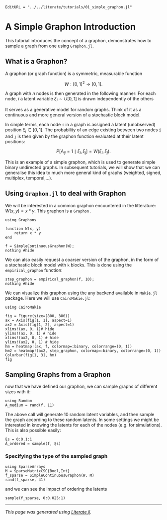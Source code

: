 ```@meta
EditURL = "../../literate/tutorials/01_simple_graphon.jl"
```

#  A Simple Graphon Introduction

This tutorial introduces the concept of a graphon, demonstrates how to sample a graph from one using `Graphon.jl`.

## What is a Graphon?

A graphon (or graph function) is a symmetric, measurable function

```math
W: [0, 1]^2 \to [0, 1].
```

A graph with $n$ nodes is then generated in the following manner:
 For each node, $i$ a latent variable $\xi_i \sim U[0,1]$ is drawn independently of the others

It serves as a generative model for random graphs. Think of it as a continuous and more general version of a stochastic block model.

In simple terms, each node `i` in a graph is assigned a latent (unobserved) position $ξ_i \in [0, 1]$. The probability of an edge existing between two nodes `i` and `j` is then given by the graphon function evaluated at their latent positions:

```math
P[A_{ij} = 1 \mid \xi_i,\xi_j] = W(\xi_i,\xi_j).
```

This is an example of a simple graphon, which is used to generate simple binary undirected graphs. In subsequent tutorials, we will show that we can generalise this idea to much more general kind of graphs (weighted, signed, multiplex, temporal,...).

## Using `Graphon.jl` to deal with Graphon

We will be interested in a common graphon encountered in the litterature: $W(x,y)=x*y$. This graphon is a `Graphon.`

````@example 01_simple_graphon
using Graphons

function W(x, y)
    return x * y
end

f = SimpleContinuousGraphon(W);
nothing #hide
````

We can also easily request a coarser version of the graphon, in the form of a stochastic block model with `k` blocks. This is done using the `empirical_graphon` function:

````@example 01_simple_graphon
step_graphon = empirical_graphon(f, 10);
nothing #hide
````

We can visualize this graphon using the any backend available in `Makie.jl` package. Here we will use `CairoMakie.jl`:

````@example 01_simple_graphon
using CairoMakie

fig = Figure(size=(800, 380))
ax = Axis(fig[1, 1], aspect=1)
ax2 = Axis(fig[1, 2], aspect=1)
xlims!(ax, 0, 1)# hide
ylims!(ax, 0, 1) # hide
xlims!(ax2, 0, 1) # hide
ylims!(ax2, 0, 1) # hide
hm = heatmap!(ax, f, colormap=:binary, colorrange=(0, 1))
hm2 = heatmap!(ax2, step_graphon, colormap=:binary, colorrange=(0, 1))
Colorbar(fig[1, 3], hm)
fig
````

## Sampling Graphs from a Graphon

now that we have defined our graphon, we can sample graphs of different sizes with it:

````@example 01_simple_graphon
using Random
A_medium = rand(f, 11)
````

The above call will generate 10 random latent variables, and then sample the graph according to these random latents.
In some settings we might be interested in knowing the latents for each of the nodes (e.g. for simulations). This is also possible easily:

````@example 01_simple_graphon
ξs = 0:0.1:1
A_ordered = sample(f, ξs)
````

### Specifying the type of the sampled graph

````@example 01_simple_graphon
using SparseArrays
M = SparseMatrixCSC{Bool,Int}
f_sparse = SimpleContinuousGraphon(W, M)
rand(f_sparse, 41)
````

and we can see the impact of ordering the latents

````@example 01_simple_graphon
sample(f_sparse, 0:0.025:1)
````

---

*This page was generated using [Literate.jl](https://github.com/fredrikekre/Literate.jl).*

